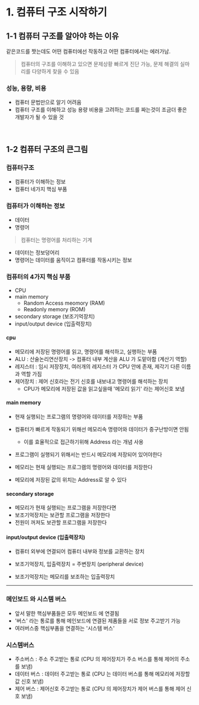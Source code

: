 # 1. 컴퓨터 구조 시작하기

## 1-1 컴퓨터 구조를 알아야 하는 이유

같은코드를 짯는데도 어떤 컴퓨터에선 작동하고 어떤 컴퓨터에서는 에러가남.
> 컴퓨터의 구조를 이해하고 있으면 문제상황 빠르게 진단 가능, 문제 해결의 실마리를 다양하게 찾을 수 있음

### 성능, 용량, 비용

- 컴퓨터 문법만으로 알기 어려움
- 컴퓨터 구조를 이해하고 성능 용량 비용을 고려하는 코드를 짜는것이 조금더 좋은 개발자가 될 수 있을 것

<br>


## 1-2 컴퓨터 구조의 큰그림


### 컴퓨터구조
- 컴퓨터가 이해하는 정보
- 컴퓨터 네가지 핵심 부품

### 컴퓨터가 이해하는 정보
- 데이터
- 명령어

> 컴퓨터는 명령어를 처리하는 기계

- 데이터는 정보덩어리
- 명령어는 데이터를 움직이고 컴퓨터를 작동시키는 정보

### 컴퓨터의 4가지 핵심 부품

- CPU
- main memory
  - Random Access meomory (RAM)
  - Readonly memory (ROM)
- secondary storage (보조기억장치)
- input/output device (입출력장치)

#### cpu

- 메모리에 저장된 명령어를 읽고, 명령어를 해석하고, 실행하는 부품
- ALU : 산술논리연산장치 -> 컴퓨터 내부 계산을 ALU 가 도맡아함 (계산기 역할)
- 레지스터 : 임시 저장장치, 여러개의 레지스터 가 CPU 안에 존재, 제각기 다른 이름과 역할 가짐
- 제어장치 : 제어 신호라는 전기 신호를 내보내고 명령어를 해석하는 장치
  - CPU가 메모리에 저장된 값을 읽고싶을때 '메모리 읽기' 라는 제어신호 보냄




#### main memory
- 현재 실행되는 프로그램의 명령어와 데이터를 저장하는 부품
- 컴퓨터가 빠르게 작동되기 위해선 메모리속 명령어와 데이터가 중구난방이면 안됨
  - 이를 효율적으로 접근하기위해 Address 라는 개념 사용


- 프로그램이 실행되기 위해서는 반드시 메모리에 저장되어 있어야한다
- 메모리는 현재 실행되는 프로그램의 명령어와 데이터를 저장한다
- 메모리에 저장된 값의 위치는 Address로 알 수 있다


#### secondary storage
- 메모리가 현재 실행되는 프로그램을 저장한다면
- 보조기억장치는 보관할 프로그램을 저장한다
- 전원이 꺼져도 보관할 프로그램을 저장한다


#### input/output device (입출력장치)

- 컴퓨터 외부에 연결되어 컴퓨터 내부와 정보를 교환하는 장치

- 보조기억장치, 입출력장치 = 주변장치 (peripheral device)
- 보조기억장치는 메모리를 보조하는 입출력장치
---

### 메인보드 와 시스템 버스

- 앞서 말한 핵심부품들은 모두 메인보드 에 연결됨
- '버스' 라는 통로를 통해 메인보드에 연결된 제품들을 서로 정보 주고받기 가능
- 여러버스중 핵심부품을 연결하는 '시스템 버스'

### 시스템버스
- 주소버스 : 주소 주고받는 통로 (CPU 의 제어장치가 주소 버스를 통해 제어의 주소를 보냄)
- 데이터 버스 : 데이터 주고받는 통로 (CPU 는 데이터 버스를 통해 메모리에 저장할 값 신호 보냄)
- 제어 버스 : 제어신호 주고받는 통로 (CPU 의 제어장치가 제어 버스를 통해 제어 신호 보냄)




